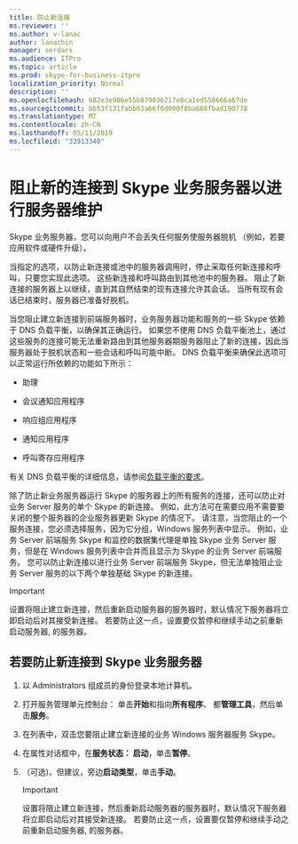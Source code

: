 ```yaml
---
title: 防止新连接
ms.reviewer: ''
ms.author: v-lanac
author: lanachin
manager: serdars
ms.audience: ITPro
ms.topic: article
ms.prod: skype-for-business-itpro
localization_priority: Normal
description: ''
ms.openlocfilehash: 682e3e986e55b879036217e8ca1ed558666a67de
ms.sourcegitcommit: bb53f131fabb03a66f0d000f8ba668fbad190778
ms.translationtype: MT
ms.contentlocale: zh-CN
ms.lasthandoff: 05/11/2019
ms.locfileid: "33913340"
---
```

# <a name="preventing-new-connections-to-skype-for-business-server-for-server-maintenance"></a>阻止新的连接到 Skype 业务服务器以进行服务器维护


Skype 业务服务器，您可以向用户不会丢失任何服务使服务器脱机 （例如，若要应用软件或硬件升级）。

当指定的选项，以防止新连接或池中的服务器调用时，停止采取任何新连接和呼叫，只要您实现此选项。 这些新连接和呼叫路由到其他池中的服务器。 阻止了新连接的服务器上以继续，直到其自然结束的现有连接允许其会话。 当所有现有会话已结束时，服务器已准备好脱机。

当您阻止建立新连接到前端服务器时，业务服务器功能和服务的一些 Skype 依赖于 DNS 负载平衡，以确保其正确运行。 如果您不使用 DNS 负载平衡池上，通过这些服务的连接可能无法重新路由到其他服务器期服务器阻止了新的连接，因此当服务器处于脱机状态和一些会话和呼叫可能中断。 DNS 负载平衡来确保此选项可以正常运行所依赖的功能如下所示：

  - 助理

  - 会议通知应用程序

  - 响应组应用程序

  - 通知应用程序

  - 呼叫寄存应用程序

有关 DNS 负载平衡的详细信息，请参阅[负载平衡的要求](../../plan-your-deployment/network-requirements/load-balancing.md)。

除了防止新业务服务器运行 Skype 的服务器上的所有服务的连接，还可以防止对业务 Server 服务的单个 Skype 的新连接。 例如，此方法可在需要应用不需要要关闭的整个服务器的企业服务器更新 Skype 的情况下。 请注意，当您阻止的一个服务连接，您必须选择服务，因为它分组，Windows 服务列表中显示。 例如，业务 Server 前端服务 Skype 和监控的数据集代理是单独 Skype 业务 Server 服务，但是在 Windows 服务列表中合并而且显示为 Skype 的业务 Server 前端服务。 您可以防止新连接以进行业务 Server 前端服务 Skype，但无法单独阻止业务 Server 服务的以下两个单独基础 Skype 的新连接。

> [!IMPORTANT]
> 设置将阻止建立新连接，然后重新启动服务器的服务器时，默认情况下服务器将立即启动后对其接受新连接。 若要防止这一点，设置要仅暂停和继续手动之前重新启动服务器, 的服务器。

## <a name="to-prevent-new-connections-to-skype-for-business-server"></a>若要防止新连接到 Skype 业务服务器

1.  以 Administrators 组成员的身份登录本地计算机。

2.  打开服务管理单元控制台： 单击**开始**和指向**所有程序**、 都**管理工具**，然后单击**服务**。

3.  在列表中，双击您要阻止建立新连接的业务 Windows 服务器服务 Skype。

4.  在属性对话框中，在**服务状态： 启动**，单击**暂停**。

5.  （可选)，但建议，旁边**启动类型**，单击**手动**。
    
    > [!IMPORTANT]
    > 设置将阻止建立新连接，然后重新启动服务器的服务器时，默认情况下服务器将立即启动后对其接受新连接。 若要防止这一点，设置要仅暂停和继续手动之前重新启动服务器, 的服务器。
